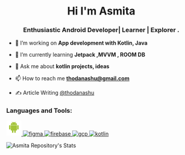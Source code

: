 <h1 align="center">Hi I'm Asmita</h1>
<h3 align="center">Enthusiastic Android Developer| Learner | Explorer .</h3>


- 🔭 I’m working on **App development with Kotlin, Java**

- 🌱 I’m currently learning **Jetpack ,MVVM , ROOM DB**

- 💬 Ask me about **kotlin projects, ideas**

- 📫 How to reach me **thodanashu@gmail.com**

- :writing_hand:  Article Writing <a href="https://medium.com/@thodanashu" target="" rel="">@thodanashu</a>




<p align="left">
</p>

<h3 align="left">Languages and Tools:</h3>
<p align="left"> <a href="https://developer.android.com" target="_blank" rel="noreferrer"> <img src="https://raw.githubusercontent.com/devicons/devicon/master/icons/android/android-original-wordmark.svg" alt="android" width="40" height="40"/> </a> <a href="https://www.figma.com/" target="_blank" rel="noreferrer"> <img src="https://www.vectorlogo.zone/logos/figma/figma-icon.svg" alt="figma" width="40" height="40"/> </a> <a href="https://firebase.google.com/" target="_blank" rel="noreferrer"> <img src="https://www.vectorlogo.zone/logos/firebase/firebase-icon.svg" alt="firebase" width="40" height="40"/> </a> <a href="https://cloud.google.com" target="_blank" rel="noreferrer"> <img src="https://www.vectorlogo.zone/logos/google_cloud/google_cloud-icon.svg" alt="gcp" width="40" height="40"/> </a>  <a href="https://kotlinlang.org" target="_blank" rel="noreferrer">  <img src="https://www.vectorlogo.zone/logos/kotlinlang/kotlinlang-icon.svg" alt="kotlin" width="40" height="40"/> </a> 

![Asmita Repository's Stats](https://github-readme-stats.vercel.app/api?username=Asmita-121996&theme=nord&show_icons=true) 
